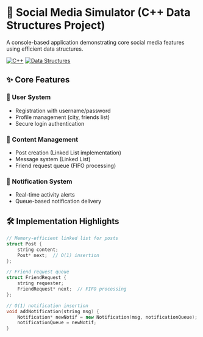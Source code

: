 # 📱 Social Media Simulator (C++ Data Structures Project)

A console-based application demonstrating core social media features using efficient data structures.

[![C++](https://img.shields.io/badge/C++-17-blue?logo=c%2B%2B)](https://en.cppreference.com/)
[![Data Structures](https://img.shields.io/badge/Data_Structures-Linked%20Lists%20%2F%20Queues%20%2F%20Vectors-orange)]()

## ✨ Core Features
### 🧑 User System
- Registration with username/password
- Profile management (city, friends list)
- Secure login authentication

### 📝 Content Management
- Post creation (Linked List implementation)
- Message system (Linked List)
- Friend request queue (FIFO processing)

### 🔔 Notification System
- Real-time activity alerts
- Queue-based notification delivery

## 🛠️ Implementation Highlights
```cpp
// Memory-efficient linked list for posts
struct Post {
    string content;
    Post* next;  // O(1) insertion
};

// Friend request queue
struct FriendRequest {
    string requester;
    FriendRequest* next;  // FIFO processing
};

// O(1) notification insertion
void addNotification(string msg) {
    Notification* newNotif = new Notification(msg, notificationQueue);
    notificationQueue = newNotif;
}

